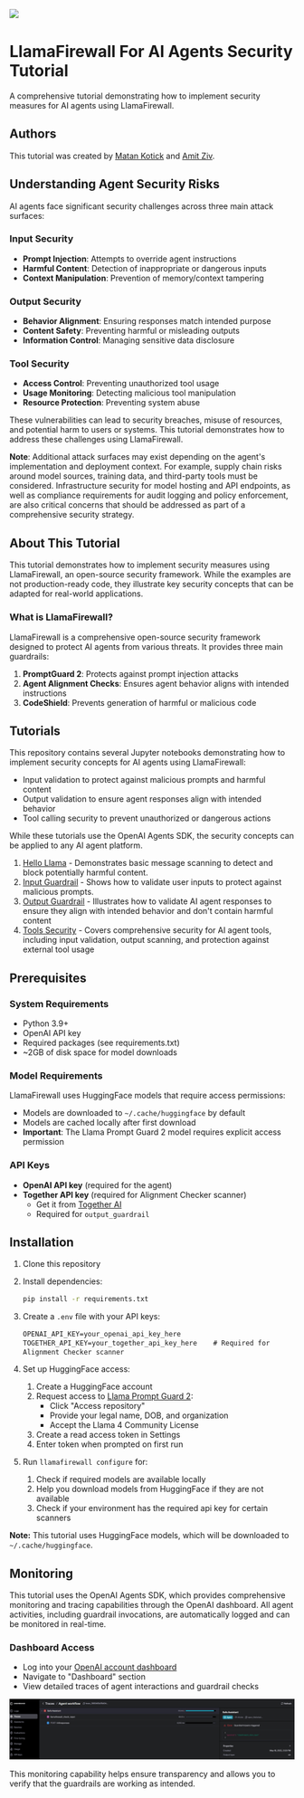 ![](https://europe-west1-atp-views-tracker.cloudfunctions.net/working-analytics?notebook=tutorials--agent-security-with-llamafirewall--readme)

# LlamaFirewall For AI Agents Security Tutorial

A comprehensive tutorial demonstrating how to implement security measures for AI agents using LlamaFirewall.

## Authors
This tutorial was created by [Matan Kotick](https://www.linkedin.com/in/matan-kotick-664735252) and [Amit Ziv](https://www.linkedin.com/in/amit-ziv-49690b120).

## Understanding Agent Security Risks

AI agents face significant security challenges across three main attack surfaces:

### Input Security
- **Prompt Injection**: Attempts to override agent instructions
- **Harmful Content**: Detection of inappropriate or dangerous inputs
- **Context Manipulation**: Prevention of memory/context tampering

### Output Security
- **Behavior Alignment**: Ensuring responses match intended purpose
- **Content Safety**: Preventing harmful or misleading outputs
- **Information Control**: Managing sensitive data disclosure

### Tool Security
- **Access Control**: Preventing unauthorized tool usage
- **Usage Monitoring**: Detecting malicious tool manipulation
- **Resource Protection**: Preventing system abuse

These vulnerabilities can lead to security breaches, misuse of resources, and potential harm to users or systems. This tutorial demonstrates how to address these challenges using LlamaFirewall.

**Note**: Additional attack surfaces may exist depending on the agent's implementation and deployment context. For example, supply chain risks around model sources, training data, and third-party tools must be considered. Infrastructure security for model hosting and API endpoints, as well as compliance requirements for audit logging and policy enforcement, are also critical concerns that should be addressed as part of a comprehensive security strategy.



## About This Tutorial

This tutorial demonstrates how to implement security measures using LlamaFirewall, an open-source security framework. While the examples are not production-ready code, they illustrate key security concepts that can be adapted for real-world applications.

### What is LlamaFirewall?

LlamaFirewall is a comprehensive open-source security framework designed to protect AI agents from various threats. It provides three main guardrails:

1. **PromptGuard 2**: Protects against prompt injection attacks
2. **Agent Alignment Checks**: Ensures agent behavior aligns with intended instructions
3. **CodeShield**: Prevents generation of harmful or malicious code

## Tutorials

This repository contains several Jupyter notebooks demonstrating how to implement security concepts for AI agents using LlamaFirewall:

- Input validation to protect against malicious prompts and harmful content
- Output validation to ensure agent responses align with intended behavior
- Tool calling security to prevent unauthorized or dangerous actions

While these tutorials use the OpenAI Agents SDK, the security concepts can be applied to any AI agent platform.

1. [Hello Llama](hello-llama.ipynb) - Demonstrates basic message scanning to detect and block potentially harmful content.
2. [Input Guardrail](input-guardrail.ipynb) - Shows how to validate user inputs to protect against malicious prompts.
3. [Output Guardrail](output-guardrail.ipynb) - Illustrates how to validate AI agent responses to ensure they align with intended behavior and don't contain harmful content
4. [Tools Security](tools-security.ipynb) - Covers comprehensive security for AI agent tools, including input validation, output scanning, and protection against external tool usage

## Prerequisites

### System Requirements
- Python 3.9+
- OpenAI API key
- Required packages (see requirements.txt)
- ~2GB of disk space for model downloads

### Model Requirements
LlamaFirewall uses HuggingFace models that require access permissions:
- Models are downloaded to `~/.cache/huggingface` by default
- Models are cached locally after first download
- **Important**: The Llama Prompt Guard 2 model requires explicit access permission

### API Keys
- **OpenAI API key** (required for the agent)
- **Together API key** (required for Alignment Checker scanner)
  - Get it from [Together AI](https://www.together.ai)
  - Required for `output_guardrail`

## Installation

1. Clone this repository
2. Install dependencies:
   ```bash
   pip install -r requirements.txt
   ```
3. Create a `.env` file with your API keys:
   ```
   OPENAI_API_KEY=your_openai_api_key_here
   TOGETHER_API_KEY=your_together_api_key_here    # Required for Alignment Checker scanner
   ```

4. Set up HuggingFace access:
   1. Create a HuggingFace account
   2. Request access to [Llama Prompt Guard 2](https://huggingface.co/meta-llama/Llama-Prompt-Guard-2-86M):
      - Click "Access repository"
      - Provide your legal name, DOB, and organization
      - Accept the Llama 4 Community License
   3. Create a read access token in Settings
   4. Enter token when prompted on first run

5. Run `llamafirewall configure` for:
    1. Check if required models are available locally
    2. Help you download models from HuggingFace if they are not available
    3. Check if your environment has the required api key for certain scanners 

**Note:** This tutorial uses HuggingFace models, which will be downloaded to `~/.cache/huggingface`.

## Monitoring

This tutorial uses the OpenAI Agents SDK, which provides comprehensive monitoring and tracing capabilities through the OpenAI dashboard. All agent activities, including guardrail invocations, are automatically logged and can be monitored in real-time.

### Dashboard Access
- Log into your [OpenAI account dashboard](https://platform.openai.com/)
- Navigate to "Dashboard" section
- View detailed traces of agent interactions and guardrail checks

![OpenAI Dashboard showing LlamaFirewall guardrail invocation](assets/openai-trace.png)

This monitoring capability helps ensure transparency and allows you to verify that the guardrails are working as intended.
